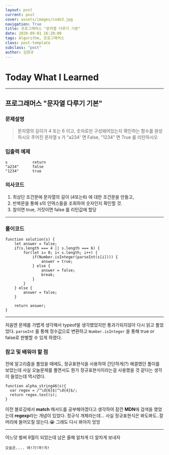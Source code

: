 ```yaml
---
layout: post
current: post
cover: assets/images/code3.jpg
navigation: True
title: 프로그래머스 "문자열 다루기 기본"
date: 2020-09-01 16:20:00
tags: Algorithm, 프로그래머스
class: post-template
subclass: "post"
author: 김현규
---
```


# Today What I Learned

<hr>

## 프로그래머스 "문자열 다루기 기본"

### 문제설명

> 문자열의 길이가 4 또는 6 이고, 숫자로만 구성돼어있는지 확인하는 함수를 완성하시오
> 주어진 문자열 s 가 "a234' 면 False, "1234" 면 True 를 리턴하시오

### 입출력 예제

```
s	        return
"a234"	    false
"1234"	    true
```

### 의사코드

1. 최상단 조건문에 문자열의 길이 (4또는6) 에 대한 조건문을 만들고,
2. 반복문을 통해 s의 인덱스들을 조회하여 숫자인지 확인할 것.
3. 참이면 true, 거짓이면 false 를 리턴값에 할당

<hr>

### 풀이코드

```
function solution(s) {
    let answer = false;
    if(s.length === 4 || s.length === 6) {
        for(let i= 0; i< s.length; i++) {
            if(Number.isInteger(parseInt(s[i]))) {
                answer = true;
            } else {
                answer = false;
                break;
            }
        }
    } else {
        answer = false;
    }

    return answer;
}
```

<hr>
처음엔 문제를 가볍게 생각해서 typeof을 생각했었지만 통과가되지않아 다시 읽고 풀었었다.
<code>parseInt</code> 를 통해 정수값으로 변환하고
<code>Number.isInteger</code> 을 통해 true or false로 판별할 수 있게 하였다.

### 참고 및 배워야 할 점

전에 알고리즘을 풀었을 때에도, 정규표현식을 사용하여 간단하게(?) 해결했던 풀이를 보았는데
사실 오늘문제를 풀면서도 뭔가 정규표현식이라는걸 사용했을 것 같다는 생각이 들었는데 역시였다.

```
function alpha_string46(s){
  var regex = /^\d{6}$|^\d{4}$/;
  return regex.test(s);
}
```

이전 블로깅에서 **match** 메서드를 공부해야겠다고 생각하여 잠깐 **MDN**에 검색을 했었는데
**regexp**라는 개념이 있었다. 정규식 개체라는데... 사실 정규표현식은 봐도봐도..잘 머리에 들어오질 않는다.😭 그래도 다시 봐야지 엉엉

<hr>

어느덧 벌써 9월이 되었는데 남은 올해 알차게 더 알차게 보내자

<code>오늘은.... 여!기!까!지!</code>
